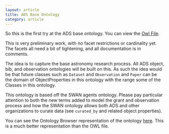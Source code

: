 ```yaml
---
layout: article
title: ADS Base Ontology
category: article
---
```


So this is the first try at the ADS base ontology. You can view the
[Owl File](view-source:http://github.com/rahuldave/ontoads/raw/master/owl/ADS-Base.owl).

This is very preliminary work, with no facet restrictions or cardinality yet. The facets all need a bit of tightening, and all documentation is in comments.

The idea is to capture the base astronomy research process. All ADS object, bib,
and observation ontologies will be built on this. As such the idea would be that
future classes such as `Dataset` and `Observation` and `Paper` can be the domain
of ObjectProperties in this ontology with the range some of the Classes in this
ontology.

This ontology is based off the SWAN agents ontology. Please pay particular attention to both the new terms added to model the grant and observation process
and how the SWAN ontology allows both ADS and
other organizations to curate data (see `curated_by` and related object properties).

You can see the Ontology Browser representation of the ontology [here](http://owl.cs.manchester.ac.uk/browser/ontologies/?session=1279987203d-23612-12799882fde). This
is a much better representation than the OWL file.
